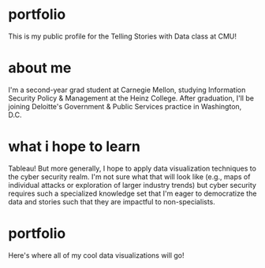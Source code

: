 # portfolio
This is my public profile for the Telling Stories with Data class at CMU!

# about me
I'm a second-year grad student at Carnegie Mellon, studying Information Security Policy & Management at the Heinz College. After graduation, I'll be joining Deloitte's Government & Public Services practice in Washington, D.C.

# what i hope to learn
Tableau! But more generally, I hope to apply data visualization techniques to the cyber security realm. I'm not sure what that will look like (e.g., maps of individual attacks or exploration of larger industry trends) but cyber security requires such a specialized knowledge set that I'm eager to democratize the data and stories such that they are impactful to non-specialists.

# portfolio
Here's where all of my cool data visualizations will go!
